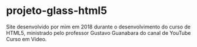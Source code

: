 # projeto-glass-html5
 Site desenvolvido por mim em 2018 durante o desenvolvimento do curso de HTML5, ministrado pelo professor Gustavo Guanabara do canal de YouTube Curso em Vídeo.

